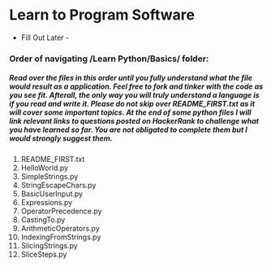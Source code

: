 # Learn to Program Software
 - Fill Out Later -

### Order of navigating /Learn Python/Basics/ folder:
##### Read over the files in this order until you fully understand what the file would result as a application. Feel free to fork and tinker with the code as you see fit. Afterall, the only way you will truly understand a language is if you read and write it. Please do not skip over README_FIRST.txt as it will cover some important topics. At the end of some python files I will link relevant links to questions posted on HackerRank to challenge what you have learned so far. You are not obligated to complete them but I would strongly suggest them.
1. README_FIRST.txt
2. HelloWorld.py
3. SimpleStrings.py
4. StringEscapeChars.py
5. BasicUserInput.py
6. Expressions.py
7. OperatorPrecedence.py
8. CastingTo.py
9. ArithmeticOperators.py
10. IndexingFromStrings.py
11. SlicingStrings.py
12. SliceSteps.py
